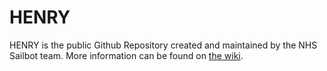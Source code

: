 # HENRY

HENRY is the public Github Repository created and maintained by the NHS Sailbot team. More information can be found on [the wiki](https://github.com/GabeRundlett/HENRY/wiki).
